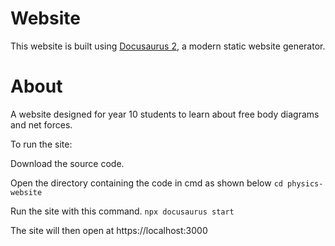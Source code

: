 # Website

This website is built using [Docusaurus 2](https://docusaurus.io/), a modern static website generator.

# About

A website designed for year 10 students to learn about free body diagrams and net forces.

To run the site:

Download the source code.

Open the directory containing the code in cmd as shown below
``cd physics-website``

Run the site with this command.
``npx docusaurus start``

The site will then open at https://localhost:3000
